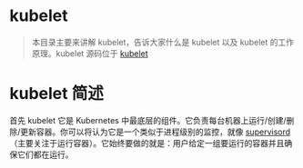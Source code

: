 # kubelet

> 本目录主要来讲解 kubelet，告诉大家什么是 kubelet 以及 kubelet 的工作原理。kubelet 源码位于 [kubelet](https://github.com/kubernetes/kubernetes/tree/master/pkg/kubelet)

# kubelet 简述

首先 kubelet 它是 Kubernetes 中最底层的组件。它负责每台机器上运行/创建/删除/更新容器。你可以将认为它是一个类似于进程级别的监控，就像 [supervisord](http://supervisord.org/)（主要关注于运行容器）。它始终要做的就是：用户给定一组要运行的容器并且确保它们都在运行。

